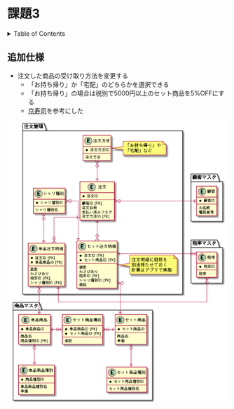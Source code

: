 # 課題3

<!-- START doctoc generated TOC please keep comment here to allow auto update -->
<!-- DON'T EDIT THIS SECTION, INSTEAD RE-RUN doctoc TO UPDATE -->
<details>
<summary>Table of Contents</summary>

- [追加仕様](#%E8%BF%BD%E5%8A%A0%E4%BB%95%E6%A7%98)

</details>
<!-- END doctoc generated TOC please keep comment here to allow auto update -->

## 追加仕様

- 注文した商品の受け取り方法を変更する
  - 「お持ち帰り」か「宅配」のどちらかを選択できる
  - 「お持ち帰り」の場合は税別で5000円以上のセット商品を5%OFFにする
  - [京寿司](http://kyousushi.co.jp/shop/deliverymenu.html)を参考にした

![](../assets/task_3/sushi.png)
